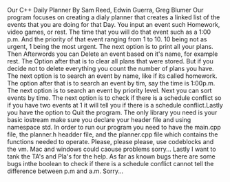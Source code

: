 Our C++ Daily Planner 
By Sam Reed, Edwin Guerra, Greg Blumer
Our program focuses on creating a dialy planner that creates a linked list of the events that you are doing for that Day. You input an event such Homework, video games, or rest. The time that you will do that event such as a 1:00 p.m. And the priority of that event ranging from 1 to 10. 10 being not as urgent, 1 being the most urgent. The next option is to print all your plans. Then Afterwords you can Delete an event based on it's name, for example rest. The Option after that is to clear all plans that were stored. But if you decide not to delete everything you count the number of plans you have. The next option is to search an event by name, like if its called homework. The option after that is to search an event by tim, say the time is 1:00p.m. The next option is to search an event by priority level. Next you can sort events by time. The next option is to check if there is a schedule conflict so if you have two events at 1 it will tell you if there is a schedule conflict.Lastly you have the option to Quit the program.
The only library you need is your basic iostream make sure you declare your header file and using namespace std. In order to run our program you need to have the main.cpp file, the planner.h headder file, and the planner.cpp file which contains the functions needed to operate. Please, please please, use codeblocks and the vm. Mac and windows could caouse problems sorry...
Lastly I want to tank the TA's and Pla's for the help.
As far as known bugs there are some bugs inthe boolean to check if there is a schedule conflict cannot tell the difference between p.m and a.m. Sorry...
